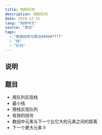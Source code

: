 ```yaml
---
title: 栈和队列
description: 栈和队列
date: 2019-12-15
lang: "简体中文"
source: "原创"
tags:
  - "数据结构与算法#000#ffff"
  - "栈"
  - "队列"
---
```


## 说明

## 题目

- 用队列实现栈
- 最小栈
- 用栈实现队列
- 有效的括号
- 数组中元素与下一个比它大的元素之间的距离
- 下一个更大元素 II
